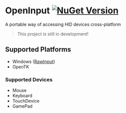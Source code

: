 # OpenInput [![NuGet Version](http://img.shields.io/nuget/v/OpenInput.svg)](https://www.nuget.org/packages/OpenInput)
A portable way of accessing HID devices cross-platform

> This project is still in development!

## Supported Platforms

* Windows ([RawInput](src/OpenInput.Windows/RawInput/README.md))
* OpenTK

### Supported Devices

* Mouse
* Keyboard
* TouchDevice
* GamePad

